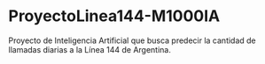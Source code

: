 # ProyectoLinea144-M1000IA
Proyecto de Inteligencia Artificial que busca predecir la cantidad de llamadas diarias a la Línea 144 de Argentina. 

